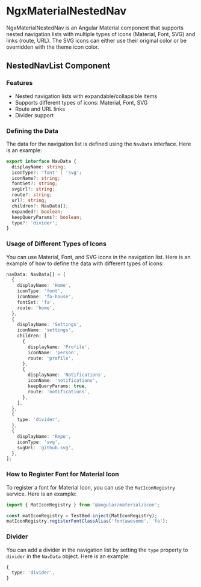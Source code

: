 # NgxMaterialNestedNav

NgxMaterialNestedNav is an Angular Material component that supports nested navigation lists with multiple types of icons (Material, Font, SVG) and links (route, URL). The SVG icons can either use their original color or be overridden with the theme icon color.

## NestedNavList Component

### Features

- Nested navigation lists with expandable/collapsible items
- Supports different types of icons: Material, Font, SVG
- Route and URL links
- Divider support

### Defining the Data

The data for the navigation list is defined using the `NavData` interface. Here is an example:

```ts
export interface NavData {
  displayName: string;
  iconType?: 'font' | 'svg';
  iconName?: string;
  fontSet?: string;
  svgUrl?: string;
  route?: string;
  url?: string;
  children?: NavData[];
  expanded?: boolean;
  keepQueryParams?: boolean;
  type?: 'divider';
}
```

### Usage of Different Types of Icons

You can use Material, Font, and SVG icons in the navigation list. Here is an example of how to define the data with different types of icons:

```ts
navData: NavData[] = [
  {
    displayName: 'Home',
    iconType: 'font',
    iconName: 'fa-house',
    fontSet: 'fa',
    route: 'home',
  },
  {
    displayName: 'Settings',
    iconName: 'settings',
    children: [
      {
        displayName: 'Profile',
        iconName: 'person',
        route: 'profile',
      },
      {
        displayName: 'Notifications',
        iconName: 'notifications',
        keepQueryParams: true,
        route: 'notifications',
      },
    ],
  },
  {
    type: 'divider',
  },
  {
    displayName: 'Repo',
    iconType: 'svg',
    svgUrl: 'github.svg',
  },
];
```

### How to Register Font for Material Icon

To register a font for Material Icon, you can use the `MatIconRegistry` service. Here is an example:

```ts
import { MatIconRegistry } from '@angular/material/icon';

const matIconRegistry = TestBed.inject(MatIconRegistry);
matIconRegistry.registerFontClassAlias('fontawesome', 'fa');
```

### Divider

You can add a divider in the navigation list by setting the `type` property to `divider` in the `NavData` object. Here is an example:

```ts
{
  type: 'divider',
}
```
